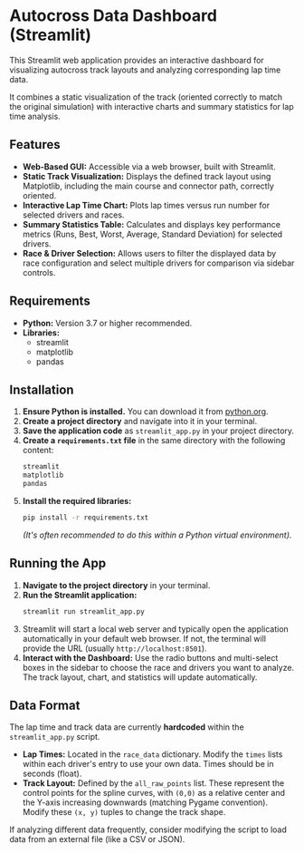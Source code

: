 # Autocross Data Dashboard (Streamlit)

This Streamlit web application provides an interactive dashboard for visualizing autocross track layouts and analyzing corresponding lap time data.

It combines a static visualization of the track (oriented correctly to match the original simulation) with interactive charts and summary statistics for lap time analysis.

## Features

*   **Web-Based GUI:** Accessible via a web browser, built with Streamlit.
*   **Static Track Visualization:** Displays the defined track layout using Matplotlib, including the main course and connector path, correctly oriented.
*   **Interactive Lap Time Chart:** Plots lap times versus run number for selected drivers and races.
*   **Summary Statistics Table:** Calculates and displays key performance metrics (Runs, Best, Worst, Average, Standard Deviation) for selected drivers.
*   **Race & Driver Selection:** Allows users to filter the displayed data by race configuration and select multiple drivers for comparison via sidebar controls.

<!-- Add a screenshot of the Streamlit dashboard here -->
<!-- ![Dashboard Screenshot](path/to/screenshot.png) -->

## Requirements

*   **Python:** Version 3.7 or higher recommended.
*   **Libraries:**
    *   streamlit
    *   matplotlib
    *   pandas

## Installation

1.  **Ensure Python is installed.** You can download it from [python.org](https://www.python.org/).
2.  **Create a project directory** and navigate into it in your terminal.
3.  **Save the application code** as `streamlit_app.py` in your project directory.
4.  **Create a `requirements.txt` file** in the same directory with the following content:
    ```txt
    streamlit
    matplotlib
    pandas
    ```
5.  **Install the required libraries:**
    ```bash
    pip install -r requirements.txt
    ```
    *(It's often recommended to do this within a Python virtual environment).*

## Running the App

1.  **Navigate to the project directory** in your terminal.
2.  **Run the Streamlit application:**
    ```bash
    streamlit run streamlit_app.py
    ```
3.  Streamlit will start a local web server and typically open the application automatically in your default web browser. If not, the terminal will provide the URL (usually `http://localhost:8501`).
4.  **Interact with the Dashboard:** Use the radio buttons and multi-select boxes in the sidebar to choose the race and drivers you want to analyze. The track layout, chart, and statistics will update automatically.

## Data Format

The lap time and track data are currently **hardcoded** within the `streamlit_app.py` script.

*   **Lap Times:** Located in the `race_data` dictionary. Modify the `times` lists within each driver's entry to use your own data. Times should be in seconds (float).
*   **Track Layout:** Defined by the `all_raw_points` list. These represent the control points for the spline curves, with `(0,0)` as a relative center and the Y-axis increasing downwards (matching Pygame convention). Modify these `(x, y)` tuples to change the track shape.

If analyzing different data frequently, consider modifying the script to load data from an external file (like a CSV or JSON).
